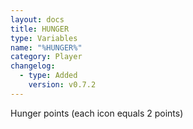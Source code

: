 ```yaml
---
layout: docs
title: HUNGER
type: Variables
name: "%HUNGER%"
category: Player
changelog:
  - type: Added
    version: v0.7.2
---
```

Hunger points (each icon equals 2 points)
